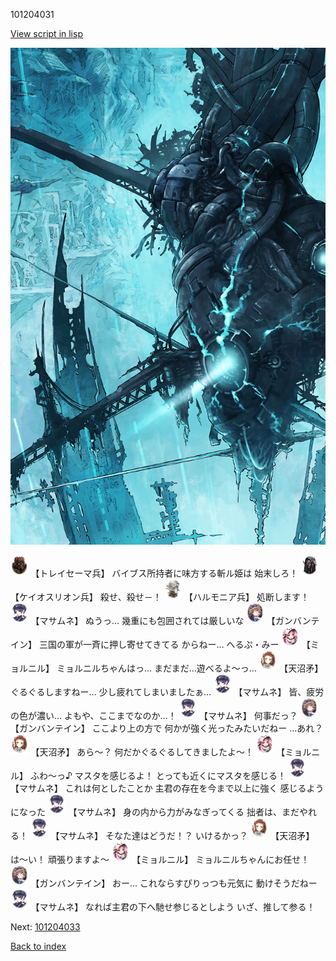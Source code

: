 101204031

[View script in lisp](../scripts/101204031.txt)

![underground_world_3.png](../images/backgrounds/underground_world_3.png)

<img src="../images/units/3830001.png" alt="3830001.png" height="34"/>
【トレイセーマ兵】
バイブス所持者に味方する斬ル姫は
始末しろ！

<img src="../images/units/3820001.png" alt="3820001.png" height="34"/>
【ケイオスリオン兵】
殺せ、殺せ－！

<img src="../images/units/3810001.png" alt="3810001.png" height="34"/>
【ハルモニア兵】
処断します！

<img src="../images/units/3100111.png" alt="3100111.png" height="34"/>
【マサムネ】
ぬうっ…
幾重にも包囲されては厳しいな

<img src="../images/units/3600211.png" alt="3600211.png" height="34"/>
【ガンバンテイン】
三国の軍が一斉に押し寄せてきてる
からねー…
へるぷ・みー

<img src="../images/units/3200111.png" alt="3200111.png" height="34"/>
【ミョルニル】
ミョルニルちゃんはっ…
まだまだ…遊べるよ～っ…

<img src="../images/units/3300411.png" alt="3300411.png" height="34"/>
【天沼矛】
ぐるぐるしますねー…
少し疲れてしまいましたぁ…

<img src="../images/units/3100111.png" alt="3100111.png" height="34"/>
【マサムネ】
皆、疲労の色が濃い…
よもや、ここまでなのか…！

<img src="../images/units/3100111.png" alt="3100111.png" height="34"/>
【マサムネ】
何事だっ？

<img src="../images/units/3600211.png" alt="3600211.png" height="34"/>
【ガンバンテイン】
ここより上の方で
何かが強く光ったみたいだねー
…あれ？

<img src="../images/units/3300411.png" alt="3300411.png" height="34"/>
【天沼矛】
あら～？
何だかぐるぐるしてきましたよ～！

<img src="../images/units/3200111.png" alt="3200111.png" height="34"/>
【ミョルニル】
ふわ～っ♪
マスタを感じるよ！
とっても近くにマスタを感じる！

<img src="../images/units/3100111.png" alt="3100111.png" height="34"/>
【マサムネ】
これは何としたことか
主君の存在を今まで以上に強く
感じるようになった

<img src="../images/units/3100111.png" alt="3100111.png" height="34"/>
【マサムネ】
身の内から力がみなぎってくる
拙者は、まだやれる！

<img src="../images/units/3100111.png" alt="3100111.png" height="34"/>
【マサムネ】
そなた達はどうだ！？
いけるかっ？

<img src="../images/units/3300411.png" alt="3300411.png" height="34"/>
【天沼矛】
は～い！
頑張りますよ～

<img src="../images/units/3200111.png" alt="3200111.png" height="34"/>
【ミョルニル】
ミョルニルちゃんにお任せ！

<img src="../images/units/3600211.png" alt="3600211.png" height="34"/>
【ガンバンテイン】
おー…
これならすぴりっつも元気に
動けそうだねー

<img src="../images/units/3100111.png" alt="3100111.png" height="34"/>
【マサムネ】
なれば主君の下へ馳せ参じるとしよう
いざ、推して参る！

Next: [101204033](101204033.md)

[Back to index](index.md)
